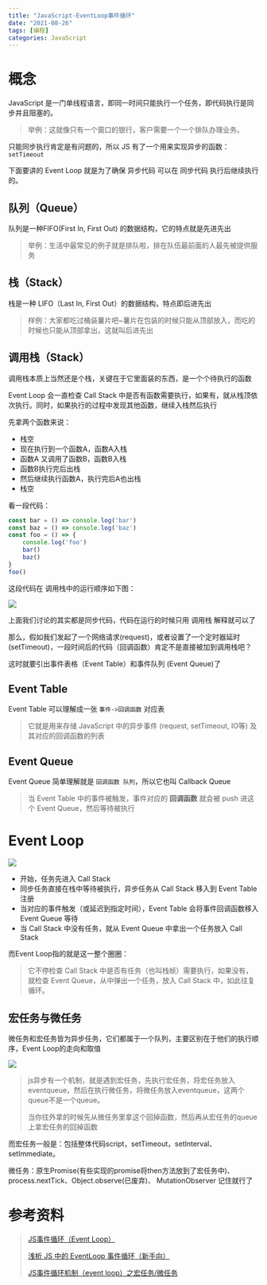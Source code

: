 ```yaml
---
title: "JavaScript-EventLoop事件循环"
date: "2021-08-26"
tags: [编程]
categories: JavaScript
---
```


# 概念

JavaScript 是一门单线程语言，即同一时间只能执行一个任务，即代码执行是同步并且阻塞的。

> 举例：这就像只有一个窗口的银行，客户需要一个一个排队办理业务。

只能同步执行肯定是有问题的，所以 JS 有了一个用来实现异步的函数：`setTimeout`

下面要讲的 Event Loop 就是为了确保 异步代码 可以在 同步代码 执行后继续执行的。

## 队列（Queue）

队列是一种FIFO(First In, First Out) 的数据结构，它的特点就是先进先出

> 举例：生活中最常见的例子就是排队啦，排在队伍最前面的人最先被提供服务

## 栈（Stack）

栈是一种 LIFO（Last In, First Out）的数据结构，特点即后进先出

> 样例：大家都吃过桶装薯片吧~薯片在包装的时候只能从顶部放入，而吃的时候也只能从顶部拿出，这就叫后进先出

## 调用栈（Stack）

调用栈本质上当然还是个栈，关键在于它里面装的东西，是一个个待执行的函数

Event Loop 会一直检查 Call Stack 中是否有函数需要执行，如果有，就从栈顶依次执行。同时，如果执行的过程中发现其他函数，继续入栈然后执行

先拿两个函数来说：

- 栈空
- 现在执行到一个函数A，函数A入栈
- 函数A 又调用了函数B，函数B入栈
- 函数B执行完后出栈
- 然后继续执行函数A，执行完后A也出栈
- 栈空

看一段代码：

```js
const bar = () => console.log('bar')
const baz = () => console.log('baz')
const foo = () => {
	console.log('foo')
	bar()
	baz()
}
foo()
```

这段代码在 调用栈中的运行顺序如下图：

![](/img/JavaScript-EventLoop事件循环/调用栈.png)

上面我们讨论的其实都是同步代码，代码在运行的时候只用 调用栈 解释就可以了

那么，假如我们发起了一个网络请求(request)，或者设置了一个定时器延时(setTimeout)，一段时间后的代码（回调函数）肯定不是直接被加到调用栈吧？

这时就要引出事件表格（Event Table）和事件队列 (Event Queue)了

## Event Table

Event Table 可以理解成一张 `事件->回调函数` 对应表

> 它就是用来存储 JavaScript 中的异步事件 (request, setTimeout, IO等) 及其对应的回调函数的列表

## Event Queue

Event Queue 简单理解就是 `回调函数 队列`，所以它也叫 Callback Queue

> 当 Event Table 中的事件被触发，事件对应的 **回调函数** 就会被 push 进这个 Event Queue，然后等待被执行

# Event Loop

![](/img/JavaScript-EventLoop事件循环/EventLoop.png)

- 开始，任务先进入 Call Stack
- 同步任务直接在栈中等待被执行，异步任务从 Call Stack 移入到 Event Table 注册
- 当对应的事件触发（或延迟到指定时间），Event Table 会将事件回调函数移入 Event Queue 等待
- 当 Call Stack 中没有任务，就从 Event Queue 中拿出一个任务放入 Call Stack

而Event Loop指的就是这一整个圈圈：

> 它不停检查 Call Stack 中是否有任务（也叫栈帧）需要执行，如果没有，就检查 Event Queue，从中弹出一个任务，放入 Call Stack 中，如此往复循环。

## 宏任务与微任务

微任务和宏任务皆为异步任务，它们都属于一个队列，主要区别在于他们的执行顺序，Event Loop的走向和取值

![](/img/JavaScript-EventLoop事件循环/宏任务、微任务.png)

> js异步有一个机制，就是遇到宏任务，先执行宏任务，将宏任务放入eventqueue，然后在执行微任务，将微任务放入eventqueue，这两个queue不是一个queue。
>
> 当你往外拿的时候先从微任务里拿这个回掉函数，然后再从宏任务的queue上拿宏任务的回掉函数

而宏任务一般是：包括整体代码script，setTimeout，setInterval、setImmediate。

微任务：原生Promise(有些实现的promise将then方法放到了宏任务中)、process.nextTick、Object.observe(已废弃)、 MutationObserver 记住就行了

# 参考资料

> [JS事件循环（Event Loop）](https://www.cnblogs.com/formercoding/p/12906640.html)
>
> [浅析 JS 中的 EventLoop 事件循环（新手向）](https://segmentfault.com/a/1190000019313028)
>
> [JS事件循环机制（event loop）之宏任务/微任务](https://juejin.cn/post/6844903638238756878)

